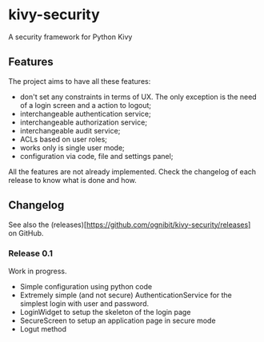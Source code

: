 # kivy-security
A security framework for Python Kivy

## Features
The project aims to have all these features:
* don't set any constraints in terms of UX. The only exception is the need of a
  login screen and a action to logout;
* interchangeable authentication service;
* interchangeable authorization service;
* interchangeable audit service;
* ACLs based on user roles;
* works only is single user mode;
* configuration via code, file and settings panel;

All the features are not already implemented. Check the changelog of each 
release to know what is done and how.

## Changelog
See also the (releases)[https://github.com/ognibit/kivy-security/releases] on
GitHub.
### Release 0.1 
Work in progress.
* Simple configuration using python code
* Extremely simple (and not secure) AuthenticationService for the simplest
  login with user and password. 
* LoginWidget to setup the skeleton of the login page
* SecureScreen to setup an application page in secure mode
* Logut method

